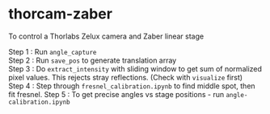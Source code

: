 # thorcam-zaber
To control a Thorlabs Zelux camera and Zaber linear stage

Step 1 : Run `angle_capture`  
Step 2 : Run `save_pos` to generate translation array  
Step 3 : Do `extract_intensity` with sliding window to get 
         sum of normalized pixel values. This rejects stray reflections.
         (Check with `visualize` first)  
Step 4 : Step through `fresnel_calibration.ipynb` to find middle spot, then fit fresnel.
Step 5 : To get precise angles vs stage positions - run `angle-calibration.ipynb` 
